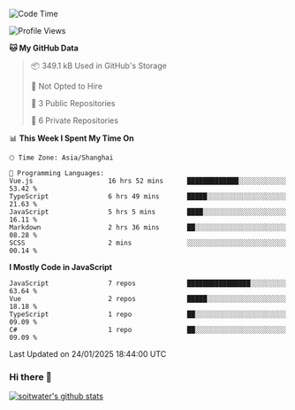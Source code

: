 <!--START_SECTION:waka-->
![Code Time](http://img.shields.io/badge/Code%20Time-4%2C556%20hrs%2022%20mins-blue)

![Profile Views](http://img.shields.io/badge/Profile%20Views-0-blue)

**🐱 My GitHub Data** 

> 📦 349.1 kB Used in GitHub's Storage 
 > 
> 🚫 Not Opted to Hire
 > 
> 📜 3 Public Repositories 
 > 
> 🔑 6 Private Repositories 
 > 
📊 **This Week I Spent My Time On** 

```text
🕑︎ Time Zone: Asia/Shanghai

💬 Programming Languages: 
Vue.js                   16 hrs 52 mins      █████████████░░░░░░░░░░░░   53.42 % 
TypeScript               6 hrs 49 mins       █████░░░░░░░░░░░░░░░░░░░░   21.63 % 
JavaScript               5 hrs 5 mins        ████░░░░░░░░░░░░░░░░░░░░░   16.11 % 
Markdown                 2 hrs 36 mins       ██░░░░░░░░░░░░░░░░░░░░░░░   08.28 % 
SCSS                     2 mins              ░░░░░░░░░░░░░░░░░░░░░░░░░   00.14 % 
```

**I Mostly Code in JavaScript** 

```text
JavaScript               7 repos             ████████████████░░░░░░░░░   63.64 % 
Vue                      2 repos             █████░░░░░░░░░░░░░░░░░░░░   18.18 % 
TypeScript               1 repo              ██░░░░░░░░░░░░░░░░░░░░░░░   09.09 % 
C#                       1 repo              ██░░░░░░░░░░░░░░░░░░░░░░░   09.09 % 
```




 Last Updated on 24/01/2025 18:44:00 UTC
<!--END_SECTION:waka-->

### Hi there 👋
[![soitwater's github stats](https://github-readme-stats.vercel.app/api?username=soitwater)](https://github.com/soitwater/github-readme-stats)
